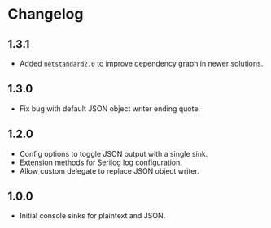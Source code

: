 # Changelog

## 1.3.1
- Added `netstandard2.0` to improve dependency graph in newer solutions.

## 1.3.0
- Fix bug with default JSON object writer ending quote.

## 1.2.0
- Config options to toggle JSON output with a single sink.
- Extension methods for Serilog log configuration.
- Allow custom delegate to replace JSON object writer.

## 1.0.0
- Initial console sinks for plaintext and JSON.
